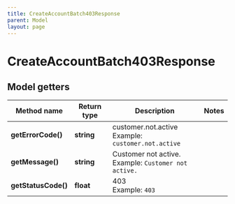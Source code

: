 ```yaml
---
title: CreateAccountBatch403Response
parent: Model
layout: page
---
```


# CreateAccountBatch403Response

## Model getters

Method name | Return type | Description | Notes
------------ | ------------- | ------------- | -------------
**getErrorCode()** | **string** | customer.not.active <br>Example: `customer.not.active` |
**getMessage()** | **string** | Customer not active. <br>Example: `Customer not active.` |
**getStatusCode()** | **float** | 403 <br>Example: `403` |

